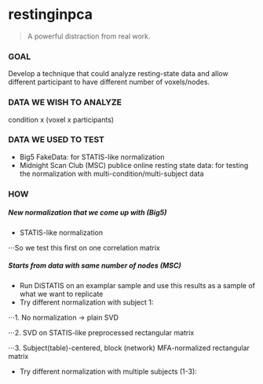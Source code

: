 # restinginpca

> A powerful distraction from real work.

### GOAL
Develop a technique that could analyze resting-state data and allow different participant to have different number of voxels/nodes.

### DATA WE WISH TO ANALYZE
condition x (voxel x participants)

### DATA WE USED TO TEST
+ Big5 FakeData: for STATIS-like normalization
+ Midnight Scan Club (MSC) publice online resting state data: for testing the normalization with multi-condition/multi-subject data

### HOW
##### New normalization that we come up with (Big5)
+ STATIS-like normalization

⋅⋅⋅So we test this first on one correlation matrix

##### Starts from data with same number of nodes (MSC)
+ Run DiSTATIS on an examplar sample and use this results as a sample of what we want to replicate
+ Try different normalization with subject 1:

⋅⋅⋅1. No normalization -> plain SVD

⋅⋅⋅2. SVD on STATIS-like preprocessed rectangular matrix

⋅⋅⋅3. Subject(table)-centered, block (network) MFA-normalized rectangular matrix

+ Try different normalization with multiple subjects (1-3):

